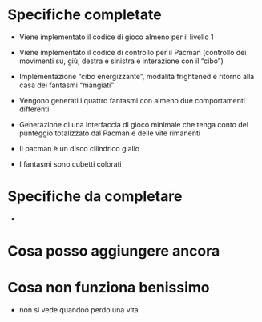# Specifiche completate
- Viene implementato il codice di gioco almeno per il livello 1 

- Viene implementato il codice di controllo per il Pacman (controllo dei movimenti su, giù, destra e sinistra e interazione con il “cibo”)

- Implementazione “cibo energizzante”, modalità frightened e ritorno alla casa dei fantasmi “mangiati” 

- Vengono generati i quattro fantasmi con almeno due comportamenti differenti 

- Generazione di una interfaccia di gioco minimale che tenga conto del punteggio totalizzato dal Pacman e delle vite rimanenti 

- Il pacman è un disco cilindrico giallo

- I fantasmi sono cubetti colorati

# Specifiche da completare
- 

# Cosa posso aggiungere ancora

# Cosa non funziona benissimo
- non si vede quandoo perdo una vita
